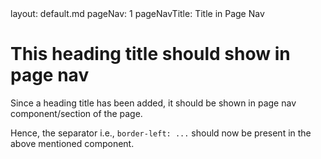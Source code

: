 <frontmatter>
  layout: default.md
  pageNav: 1
  pageNavTitle: Title in Page Nav
</frontmatter>

# This heading title should show in page nav

Since a heading title has been added, it should be shown in page nav component/section of the page.

Hence, the separator i.e., `border-left: ...` should now be present in the above mentioned component.
